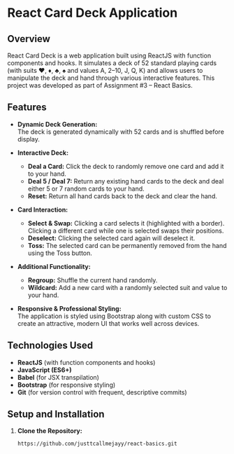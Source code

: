 # React Card Deck Application

## Overview

React Card Deck is a web application built using ReactJS with function components and hooks. It simulates a deck of 52 standard playing cards (with suits ♥, ♦, ♣, ♠ and values A, 2–10, J, Q, K) and allows users to manipulate the deck and hand through various interactive features. This project was developed as part of Assignment #3 – React Basics.

## Features

- **Dynamic Deck Generation:**  
  The deck is generated dynamically with 52 cards and is shuffled before display.

- **Interactive Deck:**  
  - **Deal a Card:** Click the deck to randomly remove one card and add it to your hand.
  - **Deal 5 / Deal 7:** Return any existing hand cards to the deck and deal either 5 or 7 random cards to your hand.
  - **Reset:** Return all hand cards back to the deck and clear the hand.

- **Card Interaction:**  
  - **Select & Swap:** Clicking a card selects it (highlighted with a border). Clicking a different card while one is selected swaps their positions.
  - **Deselect:** Clicking the selected card again will deselect it.
  - **Toss:** The selected card can be permanently removed from the hand using the Toss button.

- **Additional Functionality:**  
  - **Regroup:** Shuffle the current hand randomly.
  - **Wildcard:** Add a new card with a randomly selected suit and value to your hand.

- **Responsive & Professional Styling:**  
  The application is styled using Bootstrap along with custom CSS to create an attractive, modern UI that works well across devices.

## Technologies Used

- **ReactJS** (with function components and hooks)
- **JavaScript (ES6+)**
- **Babel** (for JSX transpilation)
- **Bootstrap** (for responsive styling)
- **Git** (for version control with frequent, descriptive commits)

## Setup and Installation

1. **Clone the Repository:**
   ```bash
   https://github.com/justtcallmejayy/react-basics.git
